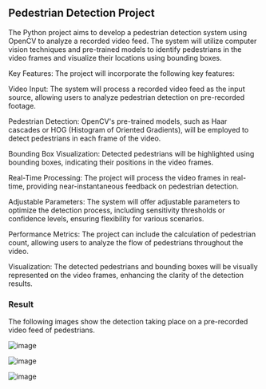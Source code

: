 ## Pedestrian Detection Project

The Python project aims to develop a pedestrian detection system using OpenCV to analyze a recorded video feed. The system will utilize computer vision techniques and pre-trained models to identify pedestrians in the video frames and visualize their locations using bounding boxes.



Key Features: The project will incorporate the following key features:

Video Input: The system will process a recorded video feed as the input source, allowing users to analyze pedestrian detection on pre-recorded footage.

Pedestrian Detection: OpenCV's pre-trained models, such as Haar cascades or HOG (Histogram of Oriented Gradients), will be employed to detect pedestrians in each frame of the video.

Bounding Box Visualization: Detected pedestrians will be highlighted using bounding boxes, indicating their positions in the video frames.

Real-Time Processing: The project will process the video frames in real-time, providing near-instantaneous feedback on pedestrian detection.

Adjustable Parameters: The system will offer adjustable parameters to optimize the detection process, including sensitivity thresholds or confidence levels, ensuring flexibility for various scenarios.

Performance Metrics: The project can include the calculation of pedestrian count, allowing users to analyze the flow of pedestrians throughout the video.

Visualization: The detected pedestrians and bounding boxes will be visually represented on the video frames, enhancing the clarity of the detection results.


### Result

The following images show the detection taking place on a pre-recorded video feed of pedestrians.

![image](https://github.com/nivgokul/Pedestrian-Detection-Project/assets/117058119/cbeb1e5a-b1ee-4021-9000-c5788b98c2dd)

![image](https://github.com/nivgokul/Pedestrian-Detection-Project/assets/117058119/8750de23-81e5-4f60-a7b9-8f64bafd6add)

![image](https://github.com/nivgokul/Pedestrian-Detection-Project/assets/117058119/2682f33d-d0be-4ab3-b947-7992e292f8a3)

